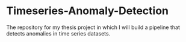 # Timeseries-Anomaly-Detection
The repository for my thesis project in which I will build a pipeline that detects anomalies in time series datasets.
